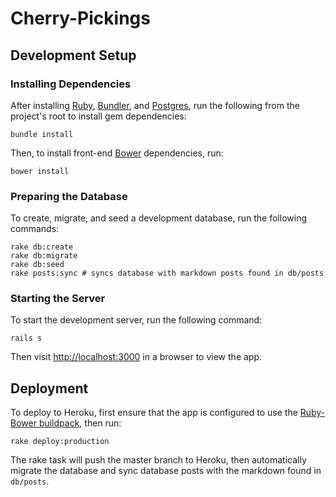 # Cherry-Pickings

## Development Setup

### Installing Dependencies

After installing [Ruby](https://www.ruby-lang.org/en/), [Bundler](http://bundler.io/), and [Postgres](http://www.postgresql.org/), run the following from the project's root to install gem dependencies:

```shell
bundle install
```

Then, to install front-end [Bower](http://bower.io/) dependencies, run:

```shell
bower install
```

### Preparing the Database

To create, migrate, and seed a development database, run the following commands:

```shell
rake db:create
rake db:migrate
rake db:seed
rake posts:sync # syncs database with markdown posts found in db/posts
```

### Starting the Server

To start the development server, run the following command:

```shell
rails s
```

Then visit [http://localhost:3000](http://localhost:3000) in a browser to view the app.

## Deployment

To deploy to Heroku, first ensure that the app is configured to use the [Ruby-Bower buildpack](https://github.com/qnyp/heroku-buildpack-ruby-bower.git), then run:

```shell
rake deploy:production
```

The rake task will push the master branch to Heroku, then automatically migrate the database and sync database posts with the markdown found in `db/posts`.
